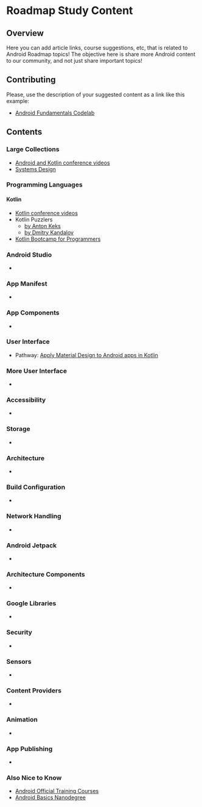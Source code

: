 # Roadmap Study Content

## Overview

Here you can add article links, course suggestions, etc, that is related to Android Roadmap topics! The objective here is share more Android content to our community, and not just share important topics!

## Contributing

Please, use the description of your suggested content as a link like this example:
* [Android Fundamentals Codelab](https://codelabs.developers.google.com/codelabs/android-training-welcome/index.html?index=..%2F..index#0)


## Contents

### Large Collections

* [Android and Kotlin conference videos](https://github.com/igorwojda/android-kotlin-conference-videos)
* [Systems Design](https://github.com/checkcheckzz/system-design-interview)

### Programming Languages

#### Kotlin
* [Kotlin conference videos](https://github.com/igorwojda/android-kotlin-conference-videos)
* Kotlin Puzzlers
  * [by Anton Keks](https://github.com/angryziber/kotlin-puzzlers)
  * [by Dmitry Kandalov](https://github.com/dkandalov/kotlin-puzzlers)
* [Kotlin Bootcamp for Programmers](https://developer.android.com/courses/kotlin-bootcamp/overview)

### Android Studio

* 

### App Manifest

* 

### App Components

* 

### User Interface

* Pathway: [Apply Material Design to Android apps in Kotlin](https://developer.android.com/courses/pathways/mdc-kotlin)

### More User Interface

* 

### Accessibility

* 

### Storage

* 

### Architecture

* 

### Build Configuration

* 

### Network Handling

* 

### Android Jetpack

* 

### Architecture Components

* 

### Google Libraries

* 

### Security

* 

### Sensors

* 

### Content Providers

* 

### Animation

* 

### App Publishing

* 

### Also Nice to Know

* [Android Official Training Courses](https://developer.android.com/courses)
* [Android Basics Nanodegree](https://www.udacity.com/course/android-basics-nanodegree-by-google--nd803)
